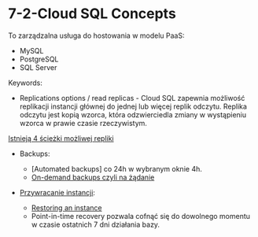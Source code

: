 # 7-2-Cloud SQL Concepts 

To zarządzalna usługa do hostowania w modelu PaaS:
- MySQL
- PostgreSQL
- SQL Server

Keywords:
- Replications options / read replicas - Cloud SQL zapewnia możliwość replikacji instancji głównej do jednej lub więcej replik odczytu. Replika odczytu jest kopią wzorca, która odzwierciedla zmiany w wystąpieniu wzorca w prawie czasie rzeczywistym.

[Istnieją 4 ścieżki możliwej repliki](https://cloud.google.com/sql/docs/mysql/replication)

- Backups:
  - [Automated backups] co 24h w wybranym oknie 4h.
  - [On-demand backups czyli na żądanie](https://cloud.google.com/sql/docs/mysql/backup-recovery/backups#on-demand-backups)
  
- [Przywracanie instancji](https://cloud.google.com/sql/docs/mysql/backup-recovery/restore):
  - [Restoring an instance](https://cloud.google.com/sql/docs/mysql/backup-recovery/restoring)
  - Point-in-time recovery pozwala cofnąć się do dowolnego momentu w czasie ostatnich 7 dni działania bazy.



